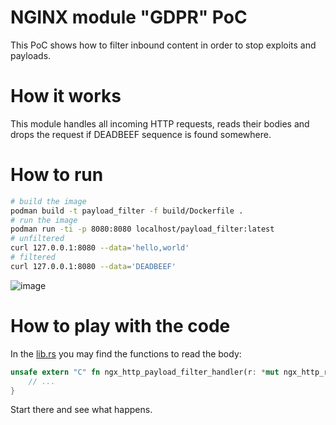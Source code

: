 # NGINX module "GDPR" PoC

This PoC shows how to filter inbound content in order to stop exploits and payloads.

# How it works
This module handles all incoming HTTP requests, reads their bodies and drops the request if DEADBEEF sequence is found somewhere.

# How to run

```bash
# build the image
podman build -t payload_filter -f build/Dockerfile .
# run the image
podman run -ti -p 8080:8080 localhost/payload_filter:latest
# unfiltered
curl 127.0.0.1:8080 --data='hello,world'
# filtered
curl 127.0.0.1:8080 --data='DEADBEEF'
```

![image](image.gif)
# How to play with the code
In the [lib.rs](src/lib.rs) you may find the functions to read the body:

```rust
unsafe extern "C" fn ngx_http_payload_filter_handler(r: *mut ngx_http_request_t) -> ngx_int_t {
    // ...
}

```

Start there and see what happens.